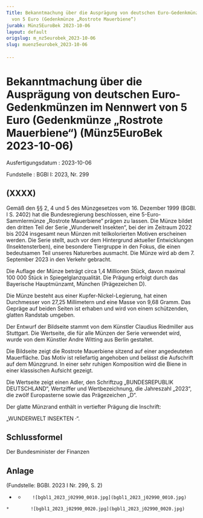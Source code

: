 ```yaml
---
Title: Bekanntmachung über die Ausprägung von deutschen Euro-Gedenkmünzen im Nennwert
  von 5 Euro (Gedenkmünze „Rostrote Mauerbiene“)
jurabk: Münz5EuroBek 2023-10-06
layout: default
origslug: m_nz5eurobek_2023-10-06
slug: muenz5eurobek_2023-10-06

---
```


# Bekanntmachung über die Ausprägung von deutschen Euro-Gedenkmünzen im Nennwert von 5 Euro (Gedenkmünze „Rostrote Mauerbiene“) (Münz5EuroBek 2023-10-06)

Ausfertigungsdatum
:   2023-10-06

Fundstelle
:   BGBl I: 2023, Nr. 299


## (XXXX)

Gemäß den §§ 2, 4 und 5 des Münzgesetzes vom 16. Dezember 1999 (BGBl. I S. 2402) hat die Bundesregierung beschlossen, eine 5-Euro-Sammlermünze „Rostrote Mauerbiene“ prägen zu lassen. Die Münze bildet den dritten Teil der Serie „Wunderwelt Insekten“, bei der im Zeitraum 2022 bis 2024 insgesamt neun Münzen mit teilkolorierten Motiven erscheinen werden. Die Serie stellt, auch vor dem Hintergrund aktueller Entwicklungen (Insektensterben), eine besondere Tiergruppe in den Fokus, die einen bedeutsamen Teil unseres Naturerbes ausmacht. Die Münze wird ab dem 7. September 2023 in den Verkehr gebracht.

Die Auflage der Münze beträgt circa 1,4 Millionen Stück, davon maximal 100 000 Stück in Spiegelglanzqualität. Die Prägung erfolgt durch das Bayerische Hauptmünzamt, München (Prägezeichen D).

Die Münze besteht aus einer Kupfer-Nickel-Legierung, hat einen Durchmesser von 27,25 Millimetern und eine Masse von 9,68 Gramm. Das Gepräge auf beiden Seiten ist erhaben und wird von einem schützenden, glatten Randstab umgeben.

Der Entwurf der Bildseite stammt von dem Künstler Claudius Riedmiller aus Stuttgart. Die Wertseite, die für alle Münzen der Serie verwendet wird, wurde von dem Künstler Andre Witting aus Berlin gestaltet.

Die Bildseite zeigt die Rostrote Mauerbiene sitzend auf einer angedeuteten Mauerfläche. Das Motiv ist reliefartig angehoben und belässt die Aufschrift auf dem Münzgrund. In einer sehr ruhigen Komposition wird die Biene in einer klassischen Aufsicht gezeigt.

Die Wertseite zeigt einen Adler, den Schriftzug „BUNDESREPUBLIK DEUTSCHLAND“, Wertziffer und Wertbezeichnung, die Jahreszahl „2023“, die zwölf Europasterne sowie das Prägezeichen „D“.

Der glatte Münzrand enthält in vertiefter Prägung die Inschrift:

„WUNDERWELT INSEKTEN ·“.


## Schlussformel

Der Bundesminister der Finanzen


## Anlage

(Fundstelle: BGBl. 2023 I Nr. 299, S. 2)



*    *        ![bgbl1_2023_j02990_0010.jpg](bgbl1_2023_j02990_0010.jpg)
    *        ![bgbl1_2023_j02990_0020.jpg](bgbl1_2023_j02990_0020.jpg)


